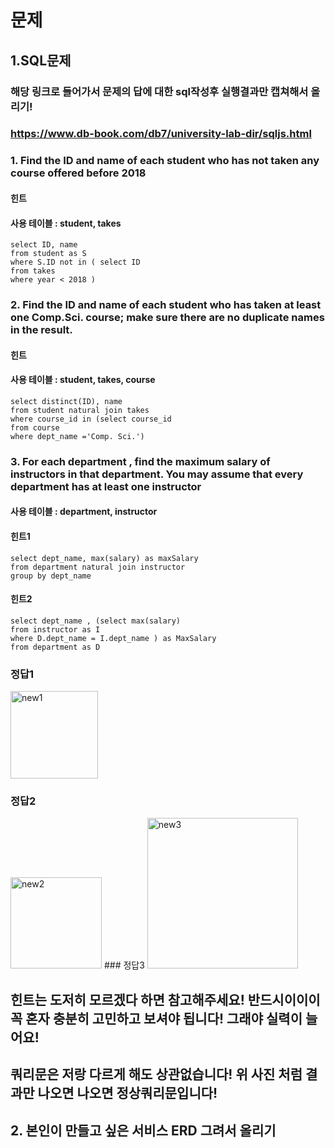 # 문제
## 1.SQL문제 
### 해당 링크로 들어가서 문제의 답에 대한 sql작성후 실행결과만 캡쳐해서 올리기!
### https://www.db-book.com/db7/university-lab-dir/sqljs.html
### 1. Find the ID and name of each student who has not taken any course offered before 2018 
#### 힌트
#### 사용 테이블 : student, takes
```mysql
select ID, name
from student as S
where S.ID not in ( select ID
from takes
where year < 2018 )
```

### 2. Find the ID and name of each student who has taken at least one Comp.Sci. course; make sure there are no duplicate names in the result.
#### 힌트
#### 사용 테이블 : student, takes, course
```mysql
select distinct(ID), name
from student natural join takes
where course_id in (select course_id
from course
where dept_name ='Comp. Sci.')
```

### 3. For each department , find the maximum salary of instructors in that department. You may assume that every department has at least one instructor
#### 사용 테이블 : department, instructor 
#### 힌트1
```mysql
select dept_name, max(salary) as maxSalary
from department natural join instructor
group by dept_name
```
#### 힌트2
```mysql
select dept_name , (select max(salary)
from instructor as I
where D.dept_name = I.dept_name ) as MaxSalary
from department as D
```


### 정답1
<img width="140" alt="new1" src="https://user-images.githubusercontent.com/53533245/117522623-7599f280-afef-11eb-9d8d-f2fafe51f3ad.PNG">  

### 정답2
<img width="146" alt="new2" src="https://user-images.githubusercontent.com/53533245/117522625-76cb1f80-afef-11eb-94ad-7e51e83c2922.PNG">  
### 정답3
<img width="241" alt="new3" src="https://user-images.githubusercontent.com/53533245/117522626-76cb1f80-afef-11eb-9b53-fd57151b5371.PNG">

## 힌트는 도저히 모르겠다 하면 참고해주세요! 반드시이이이 꼭 혼자 충분히 고민하고 보셔야 됩니다! 그래야 실력이 늘어요!
## 쿼리문은 저랑 다르게 해도 상관없습니다! 위 사진 처럼 결과만 나오면 나오면 정상쿼리문입니다!

## 2. 본인이 만들고 싶은 서비스 ERD 그려서 올리기


